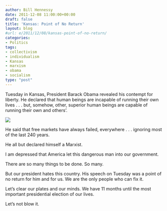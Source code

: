 ```yaml
---
author: Bill Hennessy
date: 2011-12-08 11:00:00+00:00
draft: false
title: 'Kansas: Point of No Return'
layout: blog
#url: e/2011/12/08/kansas-point-of-no-return/
categories:
- Politics
tags:
- collectivism
- individualism
- Kansas
- marxism
- obama
- socialism
type: "post"
---
```


Tuesday in Kansas, President Barack Obama revealed his contempt for liberty. He declared that human beings are incapable of running their own lives . . . but, somehow, other, superior human beings are capable of running their own and others’. 

![](https://ridgeliner7.files.wordpress.com/2008/10/obama_marxist_logo.jpg)


He said that free markets have always failed, everywhere . . . ignoring most of the last 240 years. 

He all but declared himself a Marxist. 

I am depressed that America let this dangerous man into our government. 

There are so many things to be done. So many. 

But our president hates this country. His speech on Tuesday was a point of no return for him and for us. We are the only people who can fix it.

Let’s clear our plates and our minds. We have 11 months until the most important presidential election of our lives.

Let’s not blow it.
